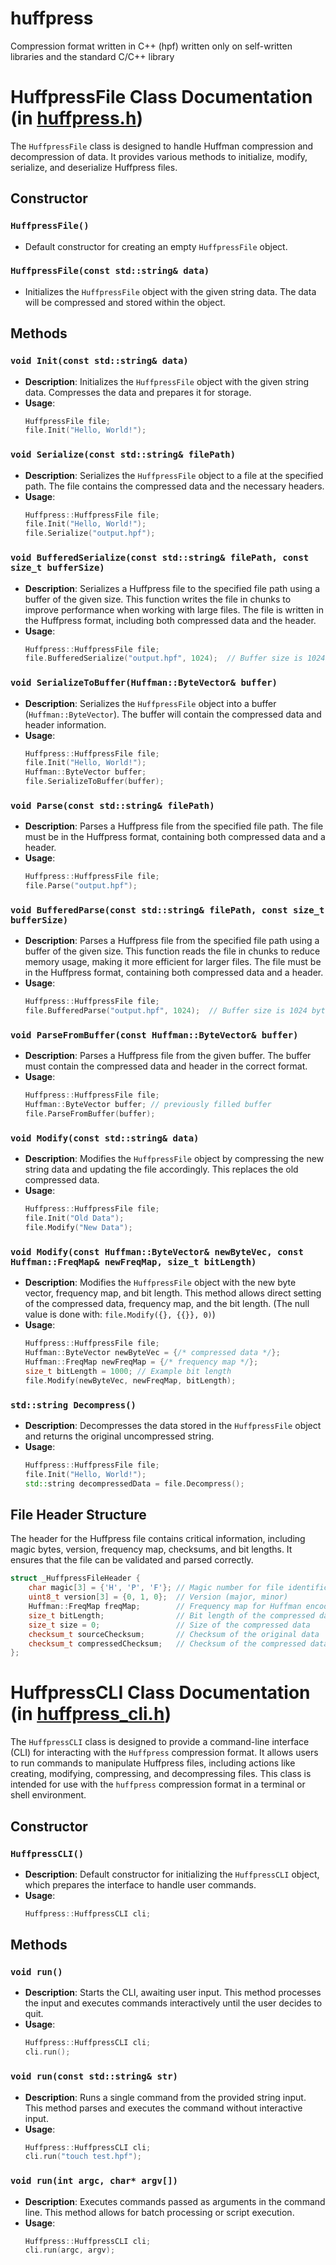 # huffpress
Compression format written in C++ (hpf) written only on self-written libraries and the standard C/C++ library

# HuffpressFile Class Documentation (in [huffpress.h](./huffpress/huffpress.h))

The `HuffpressFile` class is designed to handle Huffman compression and decompression of data. It provides various methods to initialize, modify, serialize, and deserialize Huffpress files.

## Constructor

### `HuffpressFile()`
- Default constructor for creating an empty `HuffpressFile` object.

### `HuffpressFile(const std::string& data)`
- Initializes the `HuffpressFile` object with the given string data. The data will be compressed and stored within the object.

## Methods

### `void Init(const std::string& data)`
- **Description**: Initializes the `HuffpressFile` object with the given string data. Compresses the data and prepares it for storage.
- **Usage**:
  ```cpp
  HuffpressFile file;
  file.Init("Hello, World!");
  ```

### `void Serialize(const std::string& filePath)`
- **Description**: Serializes the `HuffpressFile` object to a file at the specified path. The file contains the compressed data and the necessary headers.
- **Usage**:
  ```cpp
  Huffpress::HuffpressFile file;
  file.Init("Hello, World!");
  file.Serialize("output.hpf");
  ```

### `void BufferedSerialize(const std::string& filePath, const size_t bufferSize)`
- **Description**: Serializes a Huffpress file to the specified file path using a buffer of the given size. This function writes the file in chunks to improve performance when working with large files. The file is written in the Huffpress format, including both compressed data and the header.
- **Usage**:
  ```cpp
  Huffpress::HuffpressFile file;
  file.BufferedSerialize("output.hpf", 1024);  // Buffer size is 1024 bytes
  ```

### `void SerializeToBuffer(Huffman::ByteVector& buffer)`
- **Description**: Serializes the `HuffpressFile` object into a buffer (`Huffman::ByteVector`). The buffer will contain the compressed data and header information.
- **Usage**:
  ```cpp
  Huffpress::HuffpressFile file;
  file.Init("Hello, World!");
  Huffman::ByteVector buffer;
  file.SerializeToBuffer(buffer);
  ```

### `void Parse(const std::string& filePath)`
- **Description**: Parses a Huffpress file from the specified file path. The file must be in the Huffpress format, containing both compressed data and a header.
- **Usage**:
  ```cpp
  Huffpress::HuffpressFile file;
  file.Parse("output.hpf");
  ```

### `void BufferedParse(const std::string& filePath, const size_t bufferSize)`
- **Description**: Parses a Huffpress file from the specified file path using a buffer of the given size. This function reads the file in chunks to reduce memory usage, making it more efficient for larger files. The file must be in the Huffpress format, containing both compressed data and a header.
- **Usage**:
  ```cpp
  Huffpress::HuffpressFile file;
  file.BufferedParse("output.hpf", 1024);  // Buffer size is 1024 bytes
  ```

### `void ParseFromBuffer(const Huffman::ByteVector& buffer)`
- **Description**: Parses a Huffpress file from the given buffer. The buffer must contain the compressed data and header in the correct format.
- **Usage**:
  ```cpp
  Huffpress::HuffpressFile file;
  Huffman::ByteVector buffer; // previously filled buffer
  file.ParseFromBuffer(buffer);
  ```

### `void Modify(const std::string& data)`
- **Description**: Modifies the `HuffpressFile` object by compressing the new string data and updating the file accordingly. This replaces the old compressed data.
- **Usage**:
  ```cpp
  Huffpress::HuffpressFile file;
  file.Init("Old Data");
  file.Modify("New Data");
  ```

### `void Modify(const Huffman::ByteVector& newByteVec, const Huffman::FreqMap& newFreqMap, size_t bitLength)`
- **Description**: Modifies the `HuffpressFile` object with the new byte vector, frequency map, and bit length. This method allows direct setting of the compressed data, frequency map, and the bit length. (The null value is done with: `file.Modify({}, {{}}, 0)`)
- **Usage**:
  ```cpp
  Huffpress::HuffpressFile file;
  Huffman::ByteVector newByteVec = {/* compressed data */};
  Huffman::FreqMap newFreqMap = {/* frequency map */};
  size_t bitLength = 1000; // Example bit length
  file.Modify(newByteVec, newFreqMap, bitLength);
  ```

### `std::string Decompress()`
- **Description**: Decompresses the data stored in the `HuffpressFile` object and returns the original uncompressed string.
- **Usage**:
  ```cpp
  Huffpress::HuffpressFile file;
  file.Init("Hello, World!");
  std::string decompressedData = file.Decompress();
  ```

## File Header Structure

The header for the Huffpress file contains critical information, including magic bytes, version, frequency map, checksums, and bit lengths. It ensures that the file can be validated and parsed correctly.

```cpp
struct _HuffpressFileHeader {
    char magic[3] = {'H', 'P', 'F'}; // Magic number for file identification
    uint8_t version[3] = {0, 1, 0};  // Version (major, minor)
    Huffman::FreqMap freqMap;        // Frequency map for Huffman encoding
    size_t bitLength;                // Bit length of the compressed data
    size_t size = 0;                 // Size of the compressed data
    checksum_t sourceChecksum;       // Checksum of the original data
    checksum_t compressedChecksum;   // Checksum of the compressed data
};
```

# HuffpressCLI Class Documentation (in [huffpress_cli.h](./huffpress_cli.h))

The `HuffpressCLI` class is designed to provide a command-line interface (CLI) for interacting with the `Huffpress` compression format. It allows users to run commands to manipulate Huffpress files, including actions like creating, modifying, compressing, and decompressing files. This class is intended for use with the `huffpress` compression format in a terminal or shell environment.

## Constructor

### `HuffpressCLI()`
- **Description**: Default constructor for initializing the `HuffpressCLI` object, which prepares the interface to handle user commands.
- **Usage**:
  ```cpp
  Huffpress::HuffpressCLI cli;
  ```

## Methods

### `void run()`
- **Description**: Starts the CLI, awaiting user input. This method processes the input and executes commands interactively until the user decides to quit.
- **Usage**:
  ```cpp
  Huffpress::HuffpressCLI cli;
  cli.run();
  ```

### `void run(const std::string& str)`
- **Description**: Runs a single command from the provided string input. This method parses and executes the command without interactive input.
- **Usage**:
  ```cpp
  Huffpress::HuffpressCLI cli;
  cli.run("touch test.hpf");
  ```

### `void run(int argc, char* argv[])`
- **Description**: Executes commands passed as arguments in the command line. This method allows for batch processing or script execution.
- **Usage**:
  ```cpp
  Huffpress::HuffpressCLI cli;
  cli.run(argc, argv);
  ```